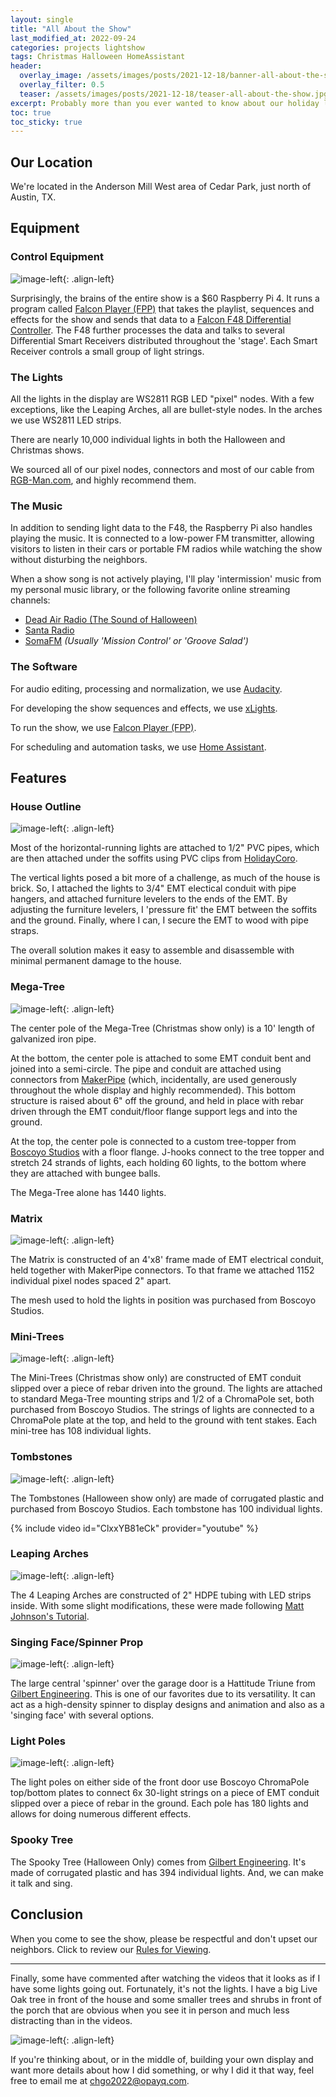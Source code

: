 ```yaml
---
layout: single
title: "All About the Show"
last_modified_at: 2022-09-24
categories: projects lightshow
tags: Christmas Halloween HomeAssistant
header:
  overlay_image: /assets/images/posts/2021-12-18/banner-all-about-the-show.jpg
  overlay_filter: 0.5
  teaser: /assets/images/posts/2021-12-18/teaser-all-about-the-show.jpg
excerpt: Probably more than you ever wanted to know about our holiday light show and how we put it together.
toc: true
toc_sticky: true
---
```


## Our Location

We're located in the Anderson Mill West area of Cedar Park, just north of Austin, TX.

## Equipment

### Control Equipment

![image-left](/assets/images/posts/2021-12-18/rpi_controller.jpg){: .align-left} 

Surprisingly, the brains of the entire show is a $60 Raspberry Pi 4. It runs a program called <a href="https://github.com/FalconChristmas/fpp" target="_new">Falcon Player (FPP)</a> that takes the playlist, sequences and effects for the show and sends that data to a <a href="https://www.pixelcontroller.com/store/" target="_new">Falcon F48 Differential Controller</a>. The F48 further processes the data and talks to several Differential Smart Receivers distributed throughout the 'stage'. Each Smart Receiver controls a small group of light strings.

### The Lights

All the lights in the display are WS2811 RGB LED "pixel" nodes. With a few exceptions, like the Leaping Arches, all are bullet-style nodes. In the arches we use WS2811 LED strips. 

There are nearly 10,000 individual lights in both the Halloween and Christmas shows.

We sourced all of our pixel nodes, connectors and most of our cable from <a href="https://www.rgb-man.com/" target="_new">RGB-Man.com</a>, and highly recommend them. 

### The Music

In addition to sending light data to the F48, the Raspberry Pi also handles playing the music. It is connected to a low-power FM transmitter, allowing visitors to listen in their cars or portable FM radios while watching the show without disturbing the neighbors.

When a show song is not actively playing, I'll play 'intermission' music from my personal music library, or the following favorite online streaming channels:

* <a href="https://deadair.co/" target="_new">Dead Air Radio (The Sound of Halloween)</a> 
* <a href="https://www.santaradio.co.uk/" target="_new">Santa Radio</a>
* <a href="https://somafm.com/" target="_new">SomaFM</a> *(Usually 'Mission Control' or 'Groove Salad')*

### The Software

For audio editing, processing and normalization, we use <a href="https://www.audacityteam.org/" target="_new">Audacity</a>.

For developing the show sequences and effects, we use <a href="https://xlights.org/" target="_new">xLights</a>.

To run the show, we use <a href="https://github.com/FalconChristmas/fpp" target="_new">Falcon Player (FPP)</a>.

For scheduling and automation tasks, we use <a href="https://www.home-assistant.io/" target="_new">Home Assistant</a>.

## Features

### House Outline

![image-left](/assets/images/posts/2021-12-18/house-outline-lights.jpg){: .align-left}

Most of the horizontal-running lights are attached to 1/2" PVC pipes, which are then attached under the soffits using PVC clips from <a href="https://holidaycoro.com" target="_new">HolidayCoro</a>. 

The vertical lights posed a bit more of a challenge, as much of the house is brick. So, I attached the lights to 3/4" EMT electical conduit with pipe hangers, and attached furniture levelers to the ends of the EMT. By adjusting the furniture levelers, I 'pressure fit' the EMT between the soffits and the ground. Finally, where I can, I secure the EMT to wood with pipe straps.

The overall solution makes it easy to assemble and disassemble with minimal permanent damage to the house. 

### Mega-Tree

![image-left](/assets/images/posts/2021-12-18/mega-tree.jpg){: .align-left} 

The center pole of the Mega-Tree (Christmas show only) is a 10' length of galvanized iron pipe. 

At the bottom, the center pole is attached to some EMT conduit bent and joined into a semi-circle. The pipe and conduit are attached using connectors from <a href="https://makerpipe.com" target="_new">MakerPipe</a> (which, incidentally, are used generously throughout the whole display and highly recommended). This bottom structure is raised about 6" off the ground, and held in place with rebar driven through the EMT conduit/floor flange support legs and into the ground.

At the top, the center pole is connected to a custom tree-topper from <a href="https://boscoyostudio.com/" target="_new">Boscoyo Studios</a> with a floor flange. J-hooks connect to the tree topper and stretch 24 strands of lights, each holding 60 lights, to the bottom where they are attached with bungee balls.

The Mega-Tree alone has 1440 lights.

### Matrix

![image-left](/assets/images/posts/2021-12-18/matrix.png){: .align-left} 

The Matrix is constructed of an 4'x8' frame made of EMT electrical conduit, held together with MakerPipe connectors. To that frame we attached 1152 individual pixel nodes spaced 2" apart. 

The mesh used to hold the lights in position was purchased from Boscoyo Studios.

### Mini-Trees

![image-left](/assets/images/posts/2021-12-18/mini-tree.jpg){: .align-left} 

The Mini-Trees (Christmas show only) are constructed of EMT conduit slipped over a piece of rebar driven into the ground. The lights are attached to standard Mega-Tree mounting strips and 1/2 of a ChromaPole set, both purchased from Boscoyo Studios. The strings of lights are connected to a ChromaPole plate at the top, and held to the ground with tent stakes. Each mini-tree has 108 individual lights.  

### Tombstones

![image-left](/assets/images/posts/2021-12-18/tombs.jpg){: .align-left} 

The Tombstones (Halloween show only) are made of corrugated plastic and purchased from Boscoyo Studios. Each tombstone has 100 individual lights.

{% include video id="ClxxYB81eCk" provider="youtube" %}

### Leaping Arches

![image-left](/assets/images/posts/2021-12-18/arch.png){: .align-left} 

The 4 Leaping Arches are constructed of 2" HDPE tubing with LED strips inside. With some slight modifications, these were made following <a href="https://www.youtube.com/watch?v=4pjHDMx92TI" target="_new">Matt Johnson's Tutorial</a>.

### Singing Face/Spinner Prop

![image-left](/assets/images/posts/2021-12-18/triune-in-progress.jpg){: .align-left} 

The large central 'spinner' over the garage door is a Hattitude Triune from <a href="https://gilbertengineeringusa.com/" target="_new">Gilbert Engineering</a>. This is one of our favorites due to its versatility. It can act as a high-density spinner to display designs and animation and also as a 'singing face' with several options. 

### Light Poles

![image-left](/assets/images/posts/2021-12-18/pole.jpg){: .align-left} 

The light poles on either side of the front door use Boscoyo ChromaPole top/bottom plates to connect 6x 30-light strings on a piece of EMT conduit slipped over a piece of rebar in the ground. Each pole has 180 lights and allows for doing numerous different effects.

### Spooky Tree

The Spooky Tree (Halloween Only) comes from <a href="https://gilbertengineeringusa.com/" target="_new">Gilbert Engineering</a>. It's made of corrugated plastic and has 394 individual lights. And, we can make it talk and sing. 

## Conclusion

When you come to see the show, please be respectful and don't upset our neighbors. Click to review our <a href="/lightshow/the_rules/">Rules for Viewing</a>.

---

Finally, some have commented after watching the videos that it looks as if I have some lights going out. Fortunately, it's not the lights. I have a big Live Oak tree in front of the house and some smaller trees and shrubs in front of the porch that are obvious when you see it in person and much less distracting than in the videos.

![image-left](/assets/images/posts/2021-12-18/house-halloween2021.jpg){: .align-left} 

If you're thinking about, or in the middle of, building your own display and want more details about how I did something, or why I did it that way, feel free to email me at <a href="mailto:chgo2022@opayq.com">chgo2022@opayq.com</a>.